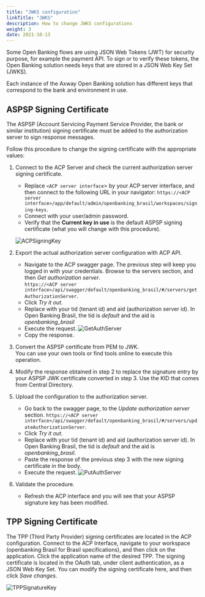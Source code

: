 ```yaml
---
title: "JWKS configuration"
linkTitle: "JWKS"
description: How to change JWKS configurations 
weight: 3
date: 2021-10-13
---
```


Some Open Banking flows are using JSON Web Tokens (JWT) for security purpose, for example the payment API.
To sign or to verify these tokens, the Open Banking solution needs keys that are stored in a JSON Web Key Set (JWKS).

Each instance of the Axway Open Banking solution has different keys that correspond to the bank and environment in use.

## ASPSP Signing Certificate

The ASPSP (Account Servicing Payment Service Provider, the bank or similar institution) signing certificate must be added to the authorization server to sign response messages.

Follow this procedure to change the signing certificate with the appropriate values:

1. Connect to the ACP Server and check the current authorization server signing certificate.

   * Replace `<ACP server interface`> by your ACP server interface, and then connect to the following URL in your navigator:
      `https://<ACP server interface>/app/default/admin/openbanking_brasil/workspaces/signing-keys`.
   * Connect with your user/admin password.
   * Verify that the **Current key in use** is the default ASPSP signing certificate (what you will change with this procedure).
  
    ![ACPSigningKey](/Images/ACPSigningKey.PNG)

2. Export the actual authorization server configuration with ACP API.
   * Navigate to the ACP swagger page. The previous step will keep you logged in with your credentials.
   Browse to the servers section, and then *Get authorization server*.</br>
   `https://<ACP server interface>/api/swagger/default/openbanking_brasil/#/servers/getAuthorizationServer`.
   * Click *Try it out*.
   * Replace with your tid (tenant id) and aid (authorization server id). In Open Banking Brasil, the tid is *default* and the aid is *openbanking_brasil*
   * Execute the request.
  ![GetAuthServer](/Images/GetAuthServer.PNG)
   * Copy the response.

3. Convert the ASPSP certificate from PEM to JWK.  
   You can use your own tools or find tools online to execute this operation.
  
4. Modify the response obtained in step 2 to replace the signature entry by your ASPSP JWK certificate converted in step 3.
  Use the KID that comes from Central Directory.

5. Upload the configuration to the authorization server.
   * Go back to the swagger page, to the *Update authorization server* section.
      `https://<ACP server interface>/api/swagger/default/openbanking_brasil/#/servers/updateAuthorizationServer`.
   * Click *Try it out*.
   * Replace with your tid (tenant id) and aid (authorization server id). In Open Banking Brasil, the tid is *default* and the aid is *openbanking_brasil*.
   * Paste the response of the previous step 3 with the new signing certificate in the body.
   * Execute the request.
   ![PutAuthServer](/Images/PutAuthServer.PNG)
  
6. Validate the procedure.
   * Refresh the ACP interface and you will see that your ASPSP signature key has been modified.

## TPP Signing Certificate
  
The TPP (Third Party Provider) signing certificates are located in the ACP configuration. Connect to the ACP Interface, navigate to your workspace (openbanking Brasil for Brasil specifications), and then click on the application. Click the application name of the desired TPP.
The signing certificate is located in the OAuth tab, under client authentication, as a JSON Web Key Set. You can modify the signing certificate here, and then click *Save changes*.
  
![TPPSignatureKey](/Images/TPPSignatureKey.PNG)